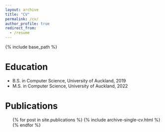 ```yaml
---
layout: archive
title: "CV"
permalink: /cv/
author_profile: true
redirect_from:
  - /resume
---
```


{% include base_path %}

Education
======
* B.S. in Computer Science, University of Auckland, 2019
* M.S. in Computer Science, University of Auckland, 2022
  

Publications
======
  <ul>{% for post in site.publications %}
    {% include archive-single-cv.html %}
  {% endfor %}</ul>
